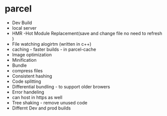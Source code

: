 # parcel 
- Dev Build 
- local server 
- HMR -Hot Module Replacement(save and change file no need to refresh )
- File watching alogirtm (written in c++)
- caching - faster builds - in parcel-cache
- Image optimization
- Minification 
- Bundle
- compress files
- Consistent hashing 
- Code splitting 
- Differential bundling - to support older browers
- Error handeling 
- can host in https as well
- Tree shaking - remove unused code
- Differnt Dev and prod builds
